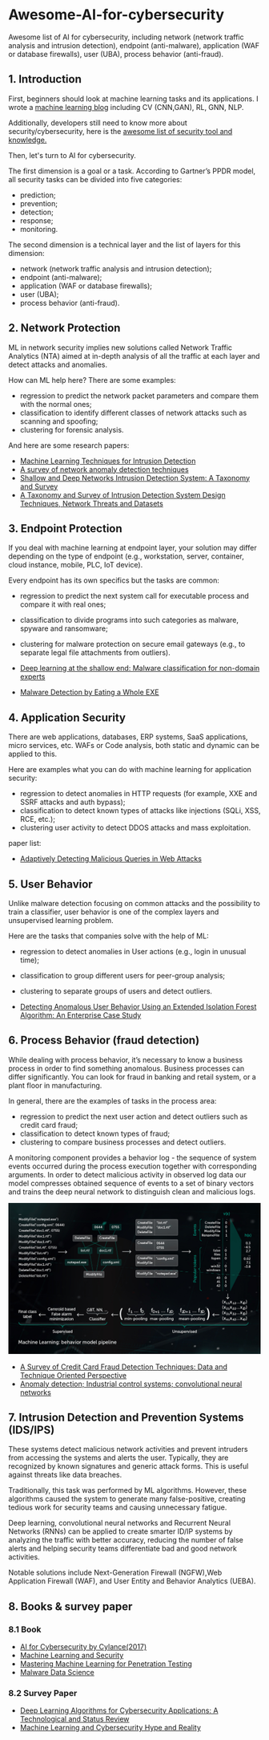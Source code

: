 # Awesome-AI-for-cybersecurity
Awesome list of AI for cybersecurity, including network (network traffic analysis and intrusion detection), endpoint (anti-malware), application (WAF or database firewalls), user (UBA), process behavior (anti-fraud).

## 1. Introduction
First, beginners should look at machine learning tasks and its applications. I wrote a [machine learning blog](https://github.com/Billy1900/Awesome-Machine-Learning) including CV (CNN,GAN), RL, GNN, NLP. 

Additionally, developers still need to know more about security/cybersecurity, here is the [awesome list of security tool and knowledge.](security.md)

Then, let's turn to AI for cybersecurity.

The first dimension is a goal or a task. According to Gartner’s PPDR model, all security tasks can be divided into five categories:
- prediction;
- prevention;
- detection;
- response;
- monitoring.

The second dimension is a technical layer and the list of layers for this dimension:
- network (network traffic analysis and intrusion detection);
- endpoint (anti-malware);
- application (WAF or database firewalls);
- user (UBA);
- process behavior (anti-fraud).

## 2. Network Protection
ML in network security implies new solutions called Network Traffic Analytics (NTA) aimed at in-depth analysis of all the traffic at each layer and detect attacks and anomalies.

How can ML help here? There are some examples:
- regression to predict the network packet parameters and compare them with the normal ones;
- classification to identify different classes of network attacks such as scanning and spoofing;
- clustering for forensic analysis.

And here are some research papers:
- [Machine Learning Techniques for Intrusion Detection](https://arxiv.org/abs/1312.2177v2)
- [A survey of network anomaly detection techniques](https://www.gta.ufrj.br/~alvarenga/files/CPE826/Ahmed2016-Survey.pdf)
- [Shallow and Deep Networks Intrusion Detection System: A Taxonomy and Survey](https://arxiv.org/abs/1701.02145v1)
- [A Taxonomy and Survey of Intrusion Detection System Design Techniques, Network Threats and Datasets](https://arxiv.org/pdf/1806.03517v1.pdf)

## 3. Endpoint Protection
If you deal with machine learning at endpoint layer, your solution may differ depending on the type of endpoint (e.g., workstation, server, container, cloud instance, mobile, PLC, IoT device).

Every endpoint has its own specifics but the tasks are common:
- regression to predict the next system call for executable process and compare it with real ones;
- classification to divide programs into such categories as malware, spyware and ransomware;
- clustering for malware protection on secure email gateways (e.g., to separate legal file attachments from outliers).

- [Deep learning at the shallow end: Malware classification for non-domain experts](https://arxiv.org/abs/1807.08265v1)
- [Malware Detection by Eating a Whole EXE](https://arxiv.org/pdf/1710.09435v1.pdf)

## 4. Application Security
There are web applications, databases, ERP systems, SaaS applications, micro services, etc. WAFs or Code analysis, both static and dynamic can be applied to this.

Here are examples what you can do with machine learning for application security:
- regression to detect anomalies in HTTP requests (for example, XXE and SSRF attacks and auth bypass);
- classification to detect known types of attacks like injections (SQLi, XSS, RCE, etc.);
- clustering user activity to detect DDOS attacks and mass exploitation.

paper list:
- [Adaptively Detecting Malicious Queries in Web Attacks](https://arxiv.org/pdf/1701.07774.pdf)

## 5. User Behavior
Unlike malware detection focusing on common attacks and the possibility to train a classifier, user behavior is one of the complex layers and unsupervised learning problem.

Here are the tasks that companies solve with the help of ML:
- regression to detect anomalies in User actions (e.g., login in unusual time);
- classification to group different users for peer-group analysis;
- clustering to separate groups of users and detect outliers.


- [Detecting Anomalous User Behavior Using an Extended Isolation Forest Algorithm: An Enterprise Case Study](https://arxiv.org/abs/1609.06676)

## 6. Process Behavior (fraud detection)
While dealing with process behavior, it’s necessary to know a business process in order to find something anomalous. Business processes can differ significantly. You can look for fraud in banking and retail system, or a plant floor in manufacturing.

In general, there are the examples of tasks in the process area:
- regression to predict the next user action and detect outliers such as credit card fraud;
- classification to detect known types of fraud;
- clustering to compare business processes and detect outliers.

A monitoring component provides a behavior log - the sequence of system events occurred during the process execution together with corresponding arguments. In order to detect malicious activity in observed log data our model compresses obtained sequence of events to a set of binary vectors and trains the deep neural network to distinguish clean and malicious logs.

<img src="1.png"></img>

- [A Survey of Credit Card Fraud Detection Techniques: Data and Technique Oriented Perspective](https://arxiv.org/abs/1611.06439v1)
- [Anomaly detection; Industrial control systems; convolutional neural networks](https://arxiv.org/abs/1806.08110v1)

## 7. Intrusion Detection and Prevention Systems (IDS/IPS)
These systems detect malicious network activities and prevent intruders from accessing the systems and alerts the user. Typically, they are recognized by known signatures and generic attack forms. This is useful against threats like data breaches.

Traditionally, this task was performed by ML algorithms. However, these algorithms caused the system to generate many false-positive, creating tedious work for security teams and causing unnecessary fatigue.

Deep learning, convolutional neural networks and Recurrent Neural Networks (RNNs) can be applied to create smarter ID/IP systems by analyzing the traffic with better accuracy, reducing the number of false alerts and helping security teams differentiate bad and good network activities.

Notable solutions include Next-Generation Firewall (NGFW),Web Application Firewall (WAF), and User Entity and Behavior Analytics (UEBA).


## 8. Books & survey paper
### 8.1 Book
- [AI for Cybersecurity by Cylance(2017)](https://www.blackberry.com/us/en/forms/cylance/gated-content/introduction-to-ai-book?_ga=2.89683291.1595385041.1538052662-139740503.1538052662)
- [Machine Learning and Security](https://www.oreilly.com/library/view/machine-learning-and/9781491979891/)
- [Mastering Machine Learning for Penetration Testing](https://www.packtpub.com/product/mastering-machine-learning-for-penetration-testing/9781788997409)
- [Malware Data Science](https://nostarch.com/malwaredatascience)
### 8.2 Survey Paper
- [Deep Learning Algorithms for Cybersecurity Applications: A Technological and Status Review](https://www.sciencedirect.com/science/article/pii/S1574013720304172)
- [Machine Learning and Cybersecurity Hype and Reality](https://cset.georgetown.edu/publication/machine-learning-and-cybersecurity/)


